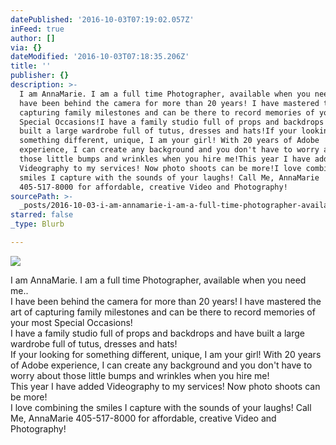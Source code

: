```yaml
---
datePublished: '2016-10-03T07:19:02.057Z'
inFeed: true
author: []
via: {}
dateModified: '2016-10-03T07:18:35.206Z'
title: ''
publisher: {}
description: >-
  I am AnnaMarie. I am a full time Photographer, available when you need me..I
  have been behind the camera for more than 20 years! I have mastered the art of
  capturing family milestones and can be there to record memories of your most
  Special Occasions!I have a family studio full of props and backdrops and have
  built a large wardrobe full of tutus, dresses and hats!If your looking for
  something different, unique, I am your girl! With 20 years of Adobe
  experience, I can create any background and you don't have to worry about
  those little bumps and wrinkles when you hire me!This year I have added
  Videography to my services! Now photo shoots can be more!I love combining the
  smiles I capture with the sounds of your laughs! Call Me, AnnaMarie
  405-517-8000 for affordable, creative Video and Photography!
sourcePath: >-
  _posts/2016-10-03-i-am-annamarie-i-am-a-full-time-photographer-available-whe.md
starred: false
_type: Blurb

---
```

![](https://the-grid-user-content.s3-us-west-2.amazonaws.com/de06ded9-3033-4b0d-8932-c81ceeeddbc7.jpg)

I am AnnaMarie. I am a full time Photographer, available when you need me..  
I have been behind the camera for more than 20 years! I have mastered the art of capturing family milestones and can be there to record memories of your most Special Occasions!  
I have a family studio full of props and backdrops and have built a large wardrobe full of tutus, dresses and hats!  
If your looking for something different, unique, I am your girl! With 20 years of Adobe experience, I can create any background and you don't have to worry about those little bumps and wrinkles when you hire me!  
This year I have added Videography to my services! Now photo shoots can be more!  
I love combining the smiles I capture with the sounds of your laughs! Call Me, AnnaMarie 405-517-8000 for affordable, creative Video and Photography!